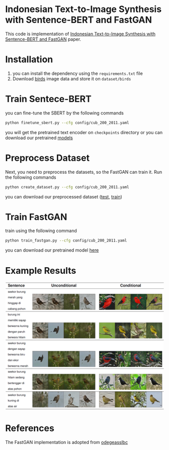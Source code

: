 # Indonesian Text-to-Image Synthesis with Sentence-BERT and FastGAN
This code is implementation of [Indonesian Text-to-Image Synthesis with Sentence-BERT and FastGAN](https://arxiv.org/abs/2303.14517) paper.

# Installation
1. you can install the dependency using the `requirements.txt` file
2. Download [birds](http://www.vision.caltech.edu/visipedia/CUB-200-2011.html) image data and store it on `dataset/birds`

# Train Sentece-BERT
you can fine-tune the SBERT by the following commands

```bash
python finetune_sbert.py --cfg config/cub_200_2011.yaml
```

you will get the pretrained text encoder on `checkpoints` directory or you can download our pretrained [models](https://drive.google.com/file/d/1CbfnFOQUpc8wr_mDUrC3JTKW-4xdYYKA/view?usp=sharing)

# Preprocess Dataset
Next, you need to preprocess the datasets, so the FastGAN can train it. Run the following commands

```bash
python create_dataset.py --cfg config/cub_200_2011.yaml
```

you can download our preprocessed dataset ([test](https://drive.google.com/file/d/1IPvjhw1cVlIAO9zympVJ1RIWVPHe0Z8D/view?usp=sharing), [train](https://drive.google.com/file/d/1RnjAA295bsVjtpIxyKQz4LXrXdZpIt9W/view?usp=sharing))

# Train FastGAN
train using the following command
```bash
python train_fastgan.py --cfg config/cub_200_2011.yaml
```

you can download our pretrained model [here](https://drive.google.com/file/d/1erfp5LcT4AkCaH7A-W37l6NDOUO4F-NV/view?usp=sharing)

# Example Results
![alt](images/example.png)

# References
The FastGAN implementation is adopted from [odegeasslbc](https://github.com/odegeasslbc/FastGAN-pytorch)


